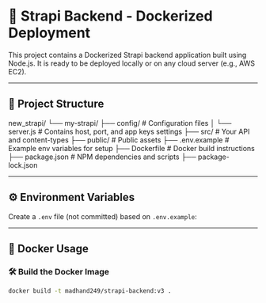# 🚀 Strapi Backend - Dockerized Deployment

This project contains a Dockerized Strapi backend application built using Node.js. It is ready to be deployed locally or on any cloud server (e.g., AWS EC2).

---

## 📁 Project Structure

new_strapi/
└── my-strapi/
├── config/ # Configuration files
│ └── server.js # Contains host, port, and app keys settings
├── src/ # Your API and content-types
├── public/ # Public assets
├── .env.example # Example env variables for setup
├── Dockerfile # Docker build instructions
├── package.json # NPM dependencies and scripts
├── package-lock.json

---

## ⚙️ Environment Variables

Create a `.env` file (not committed) based on `.env.example`:

---

## 🐳 Docker Usage

### 🛠️ Build the Docker Image

```bash
docker build -t madhand249/strapi-backend:v3 .

